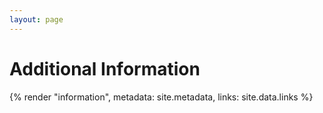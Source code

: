 ```yaml
---
layout: page
---
```


# Additional Information

{% render "information", metadata: site.metadata, links: site.data.links %}


